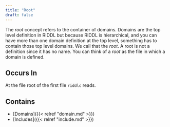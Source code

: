```yaml
---
title: "Root"
draft: false
---
```


The *root* concept refers to the container of domains. Domains are the top 
level definition in RIDDL but because RIDDL is hierarchical, and you can have
more than one domain definition at the top level, something has to contain those
top level domains. We call that the *root*. A root is not a definition since it
has no name. You can think of a *root* as the file in which a domain is defined.

## Occurs In
At the file root of the first file `riddlc` reads. 

## Contains
* [Domains]({{< relref "domain.md" >}})
* [Includes]({{< relref "include.md" >}})
